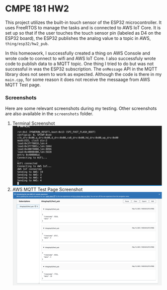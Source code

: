 # CMPE 181 HW2

This project utilizes the built-in touch sensor of the ESP32 microcontroller. It uses FreeRTOS to manage the tasks and is connected to AWS IoT Core. It is set up so that if the user touches the touch sensor pin (labeled as D4 on the ESP32 board), the ESP32 publishes the analog value to a topic in AWS, ```thing/esp32/hw2_pub```.

In this homeowork, I successfully created a thing on AWS Console and wrote code to connect to wifi and AWS IoT Core. I also successfuly wrote code to publish data to a MQTT topic. One thing I tried to do but was not successful in was the ESP32 subscription. The ```onMessage``` API in the MQTT library does not seem to work as expected. Although the code is there in my ```main.cpp```, for some reason it does not receive the messaage from AWS MQTT Test page.

### Screenshots
Here are some relevant screenshots during my testing. Other screenshots are also available in the ```screenshots``` folder.

1. Terminal Screenshot
![Terminal Screenshot](./screenshots/terminal_logs.png)
2. AWS MQTT Test Page Screenshot
![AWS MQTT Test Page Screenshot](./screenshots/aws_mqtt_logs.png)